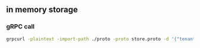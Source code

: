 ## in memory storage

### gRPC call
```bash
grpcurl -plaintext -import-path ./proto -proto store.proto -d '{"tenant": "3bd1c699", "key": "K-h53dk-B"}' '[::1]:8080' messages.Storage.Process
```

